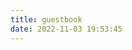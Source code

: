 ```yaml
---
title: guestbook
date: 2022-11-03 19:53:45
---
```


<div class="ds-recent-visitors" data-num-items="28" data-avatar-size="42" id="ds-recent-visitors"></div>